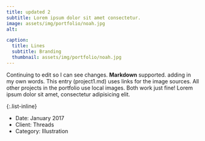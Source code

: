 ```yaml
---
title: updated 2
subtitle: Lorem ipsum dolor sit amet consectetur.
image: assets/img/portfolio/noah.jpg
alt:

caption:
  title: Lines
  subtitle: Branding
  thumbnail: assets/img/portfolio/noah.jpg
---
```

Continuing to edit so I can see changes. **Markdown** supported. adding in my own words. This entry (project1.md) uses links for the image sources. All other projects in the portfolio use local images. Both work just fine! Lorem ipsum dolor sit amet, consectetur adipisicing elit.

{:.list-inline}
- Date: January 2017
- Client: Threads
- Category: Illustration
